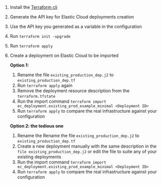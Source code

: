 1. Install the [Terraform cli](https://learn.hashicorp.com/tutorials/terraform/install-cli)
2. Generate the API key for Elastic Cloud deployments creation
3. Use the API key you generated as a variable in the configuration
4. Run `terraform init -upgrade`
5. Run `terraform apply`
6. Create a deployment on Elastic Cloud to be imported

    **Option 1:**
    1. Rename the file `existing_production_dep.j2` to `existing_production_dep.tf` 
    2. Run `terraform apply` again
    2. Remove the deployment resource description from the `terraform.tfstate`
    3. Run the import command `terraform import ec_deployment.existing_prod_example_minimal <Deployment ID>`
    4. Run `terraform apply` to compare the real infrastructure against your configuration

    **Option 2: the tedious one**
    1. Rename the Rename the file `existing_production_dep.j2` to `existing_production_dep.tf`
    2. Create a new deployment manually with the same description in the `file existing_production_dep.j2` or edit the file to suite any of your existing deployments
    3. Run the import command `terraform import ec_deployment.existing_prod_example_minimal <Deployment ID>`
    4. Run `terraform apply` to compare the real infrastructure against your configuration
